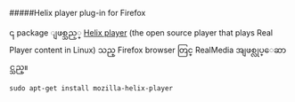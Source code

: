 #####Helix player plug-in for Firefox

၎ package ျဖစ္သည့္ [Helix player](https://helixcommunity.org/) (the open source player that plays Real Player content in Linux) သည္ Firefox browser တြင္ RealMedia အျဖစ္လုပ္ေဆာင္သည္။

	sudo apt-get install mozilla-helix-player
